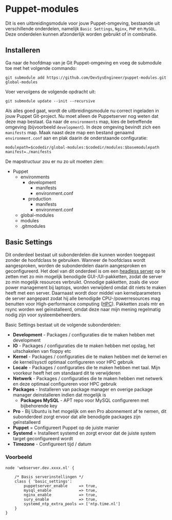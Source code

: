# Puppet-modules #
Dit is een uitbreidingsmodule voor jouw Puppet-omgeving, bestaande uit verschillende onderdelen, namelijk `Basic Settings`, `Nginx`, `PHP` en `MySQL`. Deze onderdelen kunnen afzonderlijk worden gebruikt of in combinatie.

## Installeren ##
Ga naar de hoofdmap van je Git Puppet-omgeving en voeg de submodule toe met het volgende commando: 

```
git submodule add https://github.com/DevSysEngineer/puppet-modules.git global-modules
```

Voer vervolgens de volgende opdracht uit: 

```
git submodule update --init --recursive
```

Als alles goed gaat, wordt de uitbreidingsmodule nu correct ingeladen in jouw Puppet Git-project. Nu moet alleen de Puppetserver nog weten dat deze map bestaat. Ga naar de `environments` map, kies de betreffende omgeving (bijvoorbeeld `development`). In deze omgeving bevindt zich een `manifests` map. Maak naast deze map een bestand genaamd `environment.conf` aan en plak daarin de onderstaande configuratie:

```
modulepath=$codedir/global-modules:$codedir/modules:$basemodulepath
manifest=./manifests
```

De mapstructuur zou er nu zo uit moeten zien:
- Puppet
  - environments
    - development
      - manifests
      - environment.conf
    - production
      - manifests
      - environment.conf
  - global-modules
  - modules
  - .gitmodules

## Basic Settings ##
Dit onderdeel bestaat uit subonderdelen die kunnen worden toegepast zonder de hoofdclass te gebruiken. Wanneer de hoofdclass wordt aangesproken, worden de subonderdelen daarin aangesproken en geconfigureerd. Het doel van dit onderdeel is om een [headless server](https://en.wikipedia.org/wiki/Headless_computer) op te zetten met zo min mogelijk benodigde GUI-/UI-pakketten, zodat de server zo min mogelijk resources verbruikt. Onnodige pakketten, zoals die voor power management bij laptops, worden verwijderd omdat dit niets te maken heeft met een server. Daarnaast wordt door middel van kernelparameters de server aangepast zodat hij alle benodigde CPU-/powerresources mag benutten voor High-performance computing ([HPC](https://en.wikipedia.org/wiki/High-performance_computing)). Pakketten zoals mtr en rsync worden wel geïnstalleerd, omdat deze naar mijn mening regelmatig nodig zijn voor systeembeheerders.

Basic Settings bestaat uit de volgende subonderdelen:
- **Development** - Packages / configuraties die te maken hebben met development
- **IO** - Packages / configuraties die te maken hebben met opslag, het uitschakelen van floppy etc
- **Kernel** - Packages / configuraties die te maken hebben met de kernel en de kernel/sysctl optimaal configureren voor HPC gebruik
- **Locale** - Packages / configuraties die te maken hebben met taal. Mijn voorkeur heeft het om standaard dit te verwijderen
- **Netwerk** - Packages / configuraties die te maken hebben met netwerk en deze optimaal configureren voor HPC gebruik
- **Packages** - Installeren van package manager en overige package manager deinstalleren indien dat mogelijk is
    - **Packages MySQL** - APT repo voor MySQL configureren met bijbehorende key
- **Pro** - Bij Ubuntu is het mogelijk om een Pro abonnement af te nemen, dit subonderdeel zorgt ervoor dat alle benodigde packages zijn geïnstalleerd
- **Puppet** = Configureert Puppet op de juiste manier
- **Systemd** = Installeert systemd en zorgt ervoor dat de juiste system target geconfigureerd wordt
- **Timezone** - Configureert tijd / datum

### Voorbeeld ###
```puppet
node 'webserver.dev.xxxx.nl' {

    /* Basis serverinstellingen */
    class { 'basic_settings':
        puppetserver_enable     => true,
        mysql_enable            => true,
        nginx_enable            => true,
        sury_enable             => true,
        systemd_ntp_extra_pools => ['ntp.time.nl']
    }
}
```
